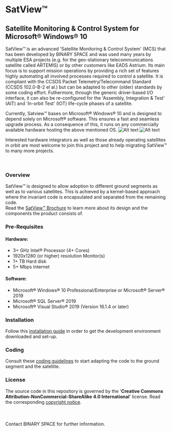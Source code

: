 # SatView™
## Satellite Monitoring &amp; Control System for Microsoft® Windows® 10

SatView™ is an advanced 'Satellite Monitoring & Control System' (MCS) that has been developed by BINARY SPACE and was used many years by multiple ESA projects (e.g. for the geo-stationary telecommunications satellite called ARTEMIS) or by other customers like EADS Astrium. Its main focus is to support mission operations by providing a rich set of features highly automating all involved processes required to control a satellite.
It is compliant with the CCSDS Packet Telemetry/Telecommand Standard (CCSDS 102.0-B-2 el al.) but can be adapted to other (older) standards by some coding effort. Futhermore, through the generic driver-based I/O interface, it can also be re-configured for the 'Assembly, Integration & Test' (AIT) and 'In-orbit Test' (IOT) life-cycle phases of a satellite.

Currently, Satview™ bases on Microsoft® Windows® 10 and is designed to depend solely on Microsoft® software. This ensures a fast and seamless upgrade process. As a consequence of this, it runs on any commercially available hardware hosting the above mentioned OS.
![Alt text](/Images/SatView™%20Desktop.png?raw=true "SatView™ Desktop")
![Alt text](/Images/SatView™%20Editor.png?raw=true "SatView™ Editor")

Interested hardware integrators as well as those already operating satellites in orbit are most welcome to join this project and to help migrating SatView™ to many more projects.
<br />  
<br />  
### Overview<br />
SatView™ is designed to allow adoption to different ground segments as well as to various satellites. This is achieved by a kernel-based approach where the invariant code is encapsulated and separated from the remaining code.<br />
Read the [SatView™ Brochure](/Brochures/SatView™%20Brochure.pdf) to learn more about its design and the components the product consists of.
<br />  
### Pre-Requisites<br />
#### Hardware:
- 3+ GHz Intel® Processor (4+ Cores)
- 1920x1280 (or higher) resolution Monitor(s)
- 1+ TB Hard disk
- 5+ Mbps Internet

#### Software:
- Microsoft® Windows® 10 Professional/Enterprise or Microsoft® Server® 2019
- Microsoft® SQL Server® 2019
- Microsoft® Visual Studio® 2019 (Version 16.1.4 or later)

### Installation<br />
Follow this [installation guide](/Documents/Installation.md) in order to get the development environment downloaded and set-up.
<br />  
### Coding<br />
Consult these [coding guidelines](/Documents/Coding.md) to start adapting the code to the ground segment and the satellite.
<br />  
### License<br />
The source code in this repository is governed by the '**Creative Commons Attribution-NonCommercial-ShareAlike 4.0 International**' license. Read the corresponding [copyright notice](/Copyright/Copyright%20Notice.md).
<br />  
<br />  
Contact BINARY SPACE for further information.
